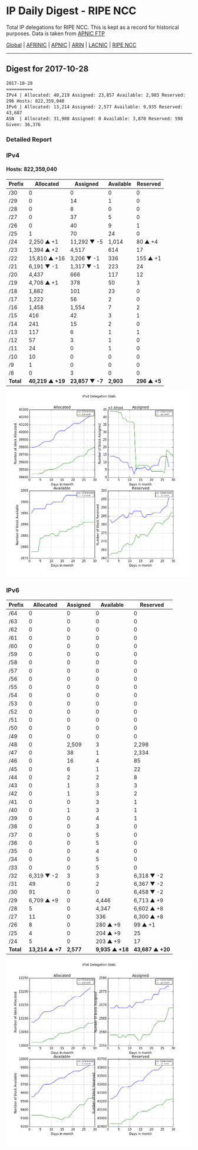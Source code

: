 # IP Daily Digest - RIPE NCC

Total IP delegations for RIPE NCC. This is kept as a record for historical purposes. Data is taken from [APNIC FTP](https://ftp.apnic.net/)

[Global](https://github.com/csmets/IP-Daily-Digest) | [AFRINIC](https://github.com/csmets/IP-Daily-Digest/tree/master/archives/AFRINIC) | [APNIC](https://github.com/csmets/IP-Daily-Digest/tree/master/archives/APNIC) | [ARIN](https://github.com/csmets/IP-Daily-Digest/tree/master/archives/ARIN) | [LACNIC](https://github.com/csmets/IP-Daily-Digest/tree/master/archives/LACNIC) | [RIPE NCC](https://github.com/csmets/IP-Daily-Digest/tree/master/archives/RIPE_NCC)

---

## Digest for 2017-10-28
```
2017-10-28
==========
IPv4 | Allocated: 40,219 Assigned: 23,857 Available: 2,903 Reserved: 296 Hosts: 822,359,040
IPv6 | Allocated: 13,214 Assigned: 2,577 Available: 9,935 Reserved: 43,687
ASN  | Allocated: 31,908 Assigned: 0 Available: 3,870 Reserved: 598 Given: 36,376
```

### Detailed Report

### IPv4

#### Hosts: **822,359,040**

| Prefix | Allocated | Assigned | Available | Reserved |
| ----- | ----- | ----- | ----- | ----- |
| /30 | 0 | 0 | 0 | 0 |
| /29 | 0 | 14 | 1 | 0 |
| /28 | 0 | 8 | 0 | 0 |
| /27 | 0 | 37 | 5 | 0 |
| /26 | 0 | 40 | 9 | 1 |
| /25 | 1 | 70 | 24 | 0 |
| /24 | 2,250 ▲ +1 | 11,292 ▼ -5 | 1,014 | 80 ▲ +4 |
| /23 | 1,394 ▲ +2 | 4,517 | 614 | 17 |
| /22 | 15,810 ▲ +16 | 3,206 ▼ -1 | 336 | 155 ▲ +1 |
| /21 | 6,191 ▼ -1 | 1,317 ▼ -1 | 223 | 24 |
| /20 | 4,437 | 666 | 117 | 12 |
| /19 | 4,708 ▲ +1 | 378 | 50 | 3 |
| /18 | 1,882 | 101 | 23 | 0 |
| /17 | 1,222 | 56 | 2 | 0 |
| /16 | 1,458 | 1,554 | 7 | 2 |
| /15 | 416 | 42 | 3 | 1 |
| /14 | 241 | 15 | 2 | 0 |
| /13 | 117 | 6 | 1 | 1 |
| /12 | 57 | 3 | 1 | 0 |
| /11 | 24 | 0 | 1 | 0 |
| /10 | 10 | 0 | 0 | 0 |
| /9 | 1 | 0 | 0 | 0 |
| /8 | 0 | 3 | 0 | 0 |
| **Total** | **40,219 ▲ +19** | **23,857 ▼ -7** | **2,903** | **296 ▲ +5** |

![ipv4-stats](ipv4-figure.png)

### IPv6

| Prefix | Allocated | Assigned | Available | Reserved |
| ----- | ----- | ----- | ----- | ----- |
| /64 | 0 | 0 | 0 | 0 |
| /63 | 0 | 0 | 0 | 0 |
| /62 | 0 | 0 | 0 | 0 |
| /61 | 0 | 0 | 0 | 0 |
| /60 | 0 | 0 | 0 | 0 |
| /59 | 0 | 0 | 0 | 0 |
| /58 | 0 | 0 | 0 | 0 |
| /57 | 0 | 0 | 0 | 0 |
| /56 | 0 | 0 | 0 | 0 |
| /55 | 0 | 0 | 0 | 0 |
| /54 | 0 | 0 | 0 | 0 |
| /53 | 0 | 0 | 0 | 0 |
| /52 | 0 | 0 | 0 | 0 |
| /51 | 0 | 0 | 0 | 0 |
| /50 | 0 | 0 | 0 | 0 |
| /49 | 0 | 0 | 0 | 0 |
| /48 | 0 | 2,509 | 3 | 2,298 |
| /47 | 0 | 38 | 1 | 2,334 |
| /46 | 0 | 16 | 4 | 85 |
| /45 | 0 | 6 | 1 | 22 |
| /44 | 0 | 2 | 2 | 8 |
| /43 | 0 | 1 | 3 | 3 |
| /42 | 0 | 1 | 3 | 2 |
| /41 | 0 | 0 | 3 | 1 |
| /40 | 0 | 1 | 3 | 1 |
| /39 | 0 | 0 | 4 | 1 |
| /38 | 0 | 0 | 3 | 0 |
| /37 | 0 | 0 | 5 | 0 |
| /36 | 0 | 0 | 5 | 0 |
| /35 | 0 | 0 | 4 | 0 |
| /34 | 0 | 0 | 5 | 0 |
| /33 | 0 | 0 | 5 | 0 |
| /32 | 6,319 ▼ -2 | 3 | 3 | 6,318 ▼ -2 |
| /31 | 49 | 0 | 2 | 6,367 ▼ -2 |
| /30 | 91 | 0 | 0 | 6,458 ▼ -2 |
| /29 | 6,709 ▲ +9 | 0 | 4,446 | 6,713 ▲ +9 |
| /28 | 5 | 0 | 4,347 | 6,602 ▲ +8 |
| /27 | 11 | 0 | 336 | 6,300 ▲ +8 |
| /26 | 8 | 0 | 280 ▲ +9 | 99 ▲ +1 |
| /25 | 4 | 0 | 204 ▲ +9 | 25 |
| /24 | 5 | 0 | 203 ▲ +9 | 17 |
| **Total** | **13,214 ▲ +7** | **2,577** | **9,935 ▲ +18** | **43,687 ▲ +20** |

![ipv6-stats](ipv6-figure.png)